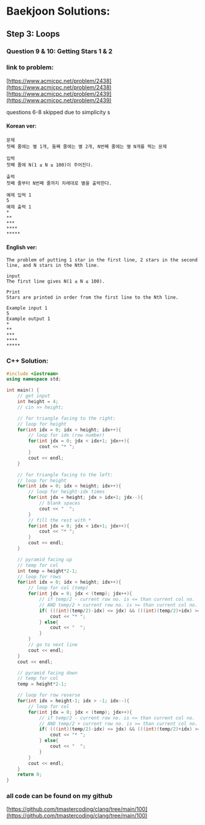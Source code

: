 # **Baekjoon Solutions:** 
## **Step 3: Loops**
### **Question 9 & 10: Getting Stars 1 & 2**
### **link to problem:**
[https://www.acmicpc.net/problem/2438](https://www.acmicpc.net/problem/2438)
[https://www.acmicpc.net/problem/2439](https://www.acmicpc.net/problem/2439)

questions 6-8 skipped due to simplicity s

#### **Korean ver**:
```
문제
첫째 줄에는 별 1개, 둘째 줄에는 별 2개, N번째 줄에는 별 N개를 찍는 문제

입력
첫째 줄에 N(1 ≤ N ≤ 100)이 주어진다.

출력
첫째 줄부터 N번째 줄까지 차례대로 별을 출력한다.

예제 입력 1 
5
예제 출력 1 
*
**
***
****
*****
```
#### **English ver**:
```problem
The problem of putting 1 star in the first line, 2 stars in the second line, and N stars in the Nth line.

input
The first line gives N(1 ≤ N ≤ 100).

Print
Stars are printed in order from the first line to the Nth line.

Example input 1 
5
Example output 1 
*
**
***
****
*****
```

### **C++ Solution**:
```c++
#include <iostream>
using namespace std;

int main() {
    // get input
    int height = 4;
    // cin >> height;

    // for triangle facing to the right:
    // loop for height
    for(int idx = 0; idx < height; idx++){
        // loop for idx (row number)
        for(int jdx = 0; jdx < idx+1; jdx++){
            cout << "* ";
        }
        cout << endl;
    }

    // for triangle facing to the left:
    // loop for height
    for(int idx = 0; idx < height; idx++){
        // loop for height-idx times
        for(int jdx = height; jdx > idx+1; jdx--){
            // blank spaces
            cout << "  ";
        }
        // fill the rest with *
        for(int jdx = 0; jdx < idx+1; jdx++){
            cout << "* ";
        }
        cout << endl;
    }

    // pyramid facing up
    // temp for col
    int temp = height*2-1;
    // loop for rows
    for(int idx = 0; idx < height; idx++){
        // loop for col (temp)
        for(int jdx = 0; jdx < (temp); jdx++){
            // if temp/2 - current row no. is <= than current col no.
            // AND temp/2 + current row no. is >= than current col no.
            if( (((int)(temp/2)-idx) <= jdx) && (((int)(temp/2)+idx) >= jdx)){
                cout << "* ";
            } else{
                cout << "  ";
            }
        }
        // go to next line
        cout << endl;
    }    
    cout << endl;

    // pyramid facing down
    // temp for col
    temp = height*2-1;

    // loop for row reverse
    for(int idx = height-1; idx > -1; idx--){
        // loop for col
        for(int jdx = 0; jdx < (temp); jdx++){
            // if temp/2 - current row no. is <= than current col no.
            // AND temp/2 + current row no. is >= than current col no.
            if( (((int)(temp/2)-idx) <= jdx) && (((int)(temp/2)+idx) >= jdx)){
                cout << "* ";
            } else{
                cout << "  ";
            }
        }
        cout << endl;
    }    
    return 0;
}
```

### **all code can be found on my github**
[https://github.com/tmastercoding/clang/tree/main/100](https://github.com/tmastercoding/clang/tree/main/100)
